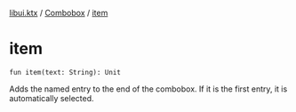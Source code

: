[libui.ktx](../index.md) / [Combobox](index.md) / [item](./item.md)

# item

`fun item(text: String): Unit`

Adds the named entry to the end of the combobox.
If it is the first entry, it is automatically selected.

